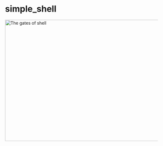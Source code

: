 # simple_shell

<img src="https://encrypted-tbn0.gstatic.com/images?q=tbn:ANd9GcRmS9AozFviFEJwWWcWwYobJzNmmgrDhf7GVoeYX1Zj&s"
     width="744"
     height="400" alt="The gates of shell"/>
